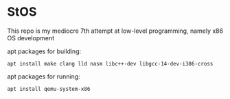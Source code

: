 # StOS

This repo is my mediocre 7th attempt at low-level programming, namely x86 OS development

apt packages for building:

    apt install make clang lld nasm libc++-dev libgcc-14-dev-i386-cross

apt packages for running:

    apt install qemu-system-x86
